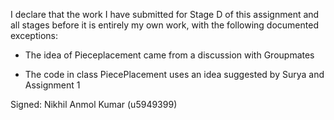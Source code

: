 I declare that the work I have submitted for Stage D of this assignment and all stages before it is entirely my own work, with the following documented exceptions:

* The idea of Pieceplacement came from a discussion with Groupmates

* The code in class PiecePlacement uses an idea suggested by Surya and Assignment 1

Signed: Nikhil Anmol Kumar (u5949399)
